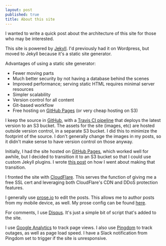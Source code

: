 ```yaml
---
layout: post
published: true
title: About this site
---
```

I wanted to write a quick post about the architecture of this site for those who may be interested. 

This site is powered by [Jekyll](https://jekyllrb.com/). I'd previously had it on Wordpress, but moved to Jekyll because it's a static site generator. 

Advantages of using a static site generator:
* Fewer moving parts
* Much better security by not having a database behind the scenes
* Improved performance; serving static HTML requires minimal server resources
* Simpler scalability
* Version control for all content
* Git-based workflow
* Free hosting on [GitHub Pages](https://pages.github.com/) (or very cheap hosting on S3)

I keep the source in [GitHub](https://github.com/davidmerrick/david-merrick.com), with a [Travis CI pipeline](https://travis-ci.org/davidmerrick/david-merrick.com) that deploys the latest version to an S3 bucket. The assets for the site (images, etc) are hosted outside version control, in a separate S3 bucket. I did this to minimize the footprint of the source. I don't generally change the images in my posts, so it didn't make sense to have version control on those anyway.

Initially, I had the site hosted on [GitHub Pages](https://pages.github.com/), which worked well for awhile, but I decided to transition it to an S3 bucket so that I could use custom Jekyll plugins. I wrote [this post](https://www.david-merrick.com/2017/05/24/moving-my-jekyll-website-from-github-pages-to-s3/) on how I went about making that transition.

I fronted the site with [CloudFlare](https://www.cloudflare.com/). This serves the function of giving me a free SSL cert and leveraging both CloudFlare's CDN and DDoS protection features.

I generally use [prose.io](prose.io) to edit the posts. This allows me to author posts from my mobile device, as well. My prose config can be found [here](https://github.com/davidmerrick/david-merrick.com/blob/master/_prose.yml).

For comments, I use [Disqus](https://disqus.com/). It's just a simple bit of script that's added to the site.

I use [Google Analytics](https://analytics.google.com/analytics/web/#report/defaultid/a69058623w105984732p110320737/) to track page views. I also use [Pingdom](https://www.pingdom.com/) to track outages, as well as page load speed. I have a Slack notification from Pingdom set to trigger if the site is unresponsive.

